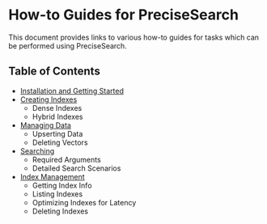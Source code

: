 # How-to Guides for PreciseSearch

This document provides links to various how-to guides for tasks which can be performed using PreciseSearch.

## Table of Contents

- [Installation and Getting Started](./how_to_guides/installation.md)
- [Creating Indexes](./how_to_guides/creating-indexes.md)
    - Dense Indexes
    - Hybrid Indexes
- [Managing Data](./how_to_guides/managing-data.md)
    - Upserting Data
    - Deleting Vectors
- [Searching](./how_to_guides/searching.md)
    - Required Arguments
    - Detailed Search Scenarios
- [Index Management](./how_to_guides/index-management.md)
    - Getting Index Info
    - Listing Indexes
    - Optimizing Indexes for Latency
    - Deleting Indexes